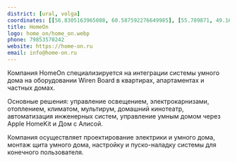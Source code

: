 ```yaml
---
district: [ural, volga]
coordinates: [[56.8305163965088, 60.587592276649985], [55.789871, 49.160448]]
title: HomeOn
logo: home_on/home_on.webp
phone: 79853570242
website: https://home-on.ru
email: info@home-on.ru
---
```


Компания HomeOn специализируется на интеграции системы умного дома на оборудовании Wiren Board в квартирах, апартаментах и частных домах.

Основные решения: управление освещением, электрокарнизами, отоплением, климатом, мультирум, домашний кинотеатр, автоматизация инженерных систем, управление умным домом через Apple HomeKit и Дом с Алисой.

Компания осуществляет проектирование электрики и умного дома, монтаж щита умного дома, настройку и пуско-наладку системы для конечного пользователя.
